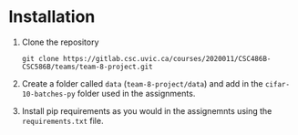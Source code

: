 # Installation

1. Clone the repository

    ```
    git clone https://gitlab.csc.uvic.ca/courses/2020011/CSC486B-CSC586B/teams/team-8-project.git
    ```
2. Create a folder called `data` (`team-8-project/data`) and add in the `cifar-10-batches-py` folder used in the assignments.

3. Install pip requirements as you would in the assignemnts using the `requirements.txt` file.
